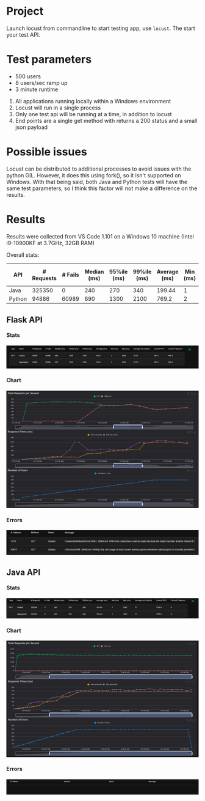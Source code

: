# Project

Launch locust from commandline to start testing app, use `locust`. The start your test API.

# Test parameters
- 500 users
- 8 users/sec ramp up
- 3 minute runtime

1. All applications running locally within a Windows environment
1. Locust will run in a single process
1. Only one test api will be running at a time, in addition to locust
1. End points are a single get method with returns a 200 status and a small json payload

# Possible issues

Locust can be distributed to additional processes to avoid issues with the python GIL. However, it does this using fork(), so it isn't supported on Windows. With that being said, both Java and Python tests will have the same test parameters, so I think this factor will not make a difference on the results.

# Results

Results were collected from VS Code 1.101 on a Windows 10 machine (Intel i9-10900KF at 3.7GHz, 32GB RAM)

Overall stats:

|API|# Requests|# Fails|Median (ms)|95%ile (ms)|99%ile (ms)|Average (ms)|Min (ms)|Max (ms)|Average size (bytes)|Current RPS|Current Failures/s|
|-|-|-|-|-|-|-|-|-|-|-|-|
|Java|325350|0|240|270|340|199.44|1|1087|21|1790.4|0|
|Python|94886|60989|890|1300|2100|769.2|2|2453|10.36|497.2|496.3|

## Flask API

#### Stats
![](resultimages/pythonstats.JPG)

#### Chart
![](resultimages/pythonchart.JPG)

#### Errors
![](resultimages/pythonfailures.JPG)

## Java API

#### Stats
![](resultimages/javastats.JPG)

#### Chart
![](resultimages/javachart.JPG)

#### Errors
![](resultimages/javafailures.JPG)